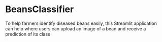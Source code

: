 # BeansClassifier
To help farmers identify diseased beans easily, this Streamlit application can help where users can upload an image of a bean and receive a prediction of its class
